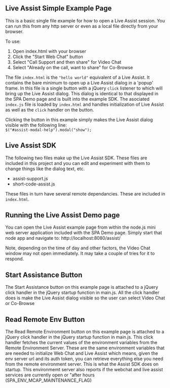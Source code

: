 ## Live Assist Simple Example Page

This is a basic single file example for how to open a Live Assist session.
You can run this from any http server or even as a local file directly from your browser. 

To use:
1. Open index.html with your browser
2. Click the "Start Web Chat" button
3. Select "Call Support and then share" for Video Chat
4. Select "Already on the call, want to share" for Co-Browse

The file `index.html` is the `"hello world"` equivalent of a Live Assist.  It contains the bare minimum to open up a Live Assist dialog in a 'popup' frame.  In this file is a single button with a jQuery `click` listener to which will bring up the Live Assist dialog. This dialog is identical to that displayed in the SPA Demo page and is built into the example SDK.  The asociated `index.js` file is loaded by `index.html` and handles initialization of Live Assist as well as the `click` handler on the button. 

Clicking the button in this example simply makes the Live Assist dialog visible with the following line:<br>
`$("#assist-modal-help").modal("show");`

## Live Assist SDK
The following two files make up the Live Assist  SDK. These files are included in this project and you can edit and experiment with them to change things like the dialog text, etc.
  - assist-support.js  
  - short-code-assist.js

These files in turn have several remote dependancies. These are included in `index.html`. 

## Running the Live Assist Demo page

You can  open the Live Assist example page from within the node.js mini web server application included with the SPA Demo page.  Simply start that node app and navigate to: http://localhost:8080/assist/ 

Note, depending on the time of day and other factors, the Video Chat window may not open immediately. It may take a couple of tries for it to respond.

## Start Assistance Button

The Start Assistance button on this example page is attached to a jQuery click handler in the jQuery startup function in main.js.  All the click handler does is make the Live Assist dialog visible so the user can select Video Chat or Co-Browse

## Read Remote Env Button

The Read Remote Environment button on this example page is attached to a jQuery click handler in the jQuery startup function in main.js.  This click handler fetches the current values of the environment variables from the Remote Environment Server. These are the same environment variables that are needed to initialize Web Chat and Live Assist which means, given the env server url and its auth token, you can retrieve everything else you need from the remote environment server.  This is what the Assist SDK does on startup.  This environmemt server also reports if the webchat and live assist services are currently open or "after hours  (SPA_ENV_MCAP_MAINTENANCE_FLAG)
